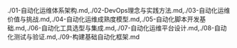 ./01-自动化运维体系架构.md,./02-DevOps理念与实践方法.md,./03-自动化运维价值与挑战.md,./04-自动化运维成熟度模型.md,./05-自动化脚本开发基础.md,./06-自动化工具选型与集成.md,./07-自动化运维平台设计.md,./08-自动化测试与验证.md,./09-构建基础自动化框架.md